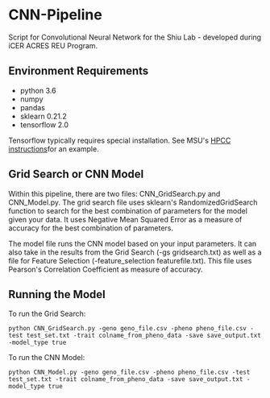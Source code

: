# CNN-Pipeline
Script for Convolutional Neural Network for the Shiu Lab - developed during iCER ACRES REU Program. 

## Environment Requirements
- python 3.6
- numpy
- pandas
- sklearn 0.21.2
- tensorflow 2.0

Tensorflow typically requires special installation. See MSU's [HPCC instructions](https://wiki.hpcc.msu.edu/display/ITH/TensorFlow)for an example. 

## Grid Search or CNN Model 
Within this pipeline, there are two files: CNN_GridSearch.py and CNN_Model.py. The grid search file uses sklearn's RandomizedGridSearch function to search for the best combination of parameters for the model given your data. It uses Negative Mean Squared Error as a measure of accuracy for the best combination of parameters. 

The model file runs the CNN model based on your input parameters. It can also take in the results from the Grid Search (-gs gridsearch.txt) as well as a file for Feature Selection (-feature_selection featurefile.txt). This file uses Pearson's Correlation Coefficient as measure of accuracy. 

## Running the Model
To run the Grid Search:

```
python CNN_GridSearch.py -geno geno_file.csv -pheno pheno_file.csv -test test_set.txt -trait colname_from_pheno_data -save save_output.txt -model_type true
```

To run the CNN Model:
```
python CNN_Model.py -geno geno_file.csv -pheno pheno_file.csv -test test_set.txt -trait colname_from_pheno_data -save save_output.txt -model_type true 
```
